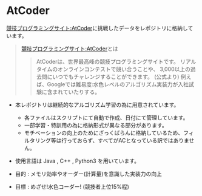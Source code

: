 # AtCoder
[競技プログラミングサイト:AtCoder](https://atcoder.jp/?lang=ja)に挑戦したデータをレポジトリに格納しています。

>[競技プログラミングサイト:AtCoder](https://atcoder.jp/?lang=ja)とは
>>AtCoderは、世界最高峰の競技プログラミングサイトです。
>>リアルタイムのオンラインコンテストで競い合うことや、
>>3,000以上の過去問にいつでもチャレンジすることができます。
>>(公式より)
>>例えば、Googleでは難易度:水色レベルのアルゴリズム実装力が入社試験に含まれていたりする。

- 本レポジトリは継続的なアルゴリズム学習の為に用意されています。
  - 各ファイルはスクリプトにて自動で作成、日付にて管理しています。
  - 一部学習・特訓用の為に格納形式が異なる部分があります。
  - モチベーションの向上のためにざっくばらんに格納しているため、フィルタリング等は行っておらず、すべてがACとなっている訳ではありません。
- 使用言語は Java , C++ , Python3 を用いています。

- 目的 : メモリ効率やオーダー(計算量)を意識した実装力の向上
- 目標 : めざせ!水色コーダー! (競技者上位15%程)



